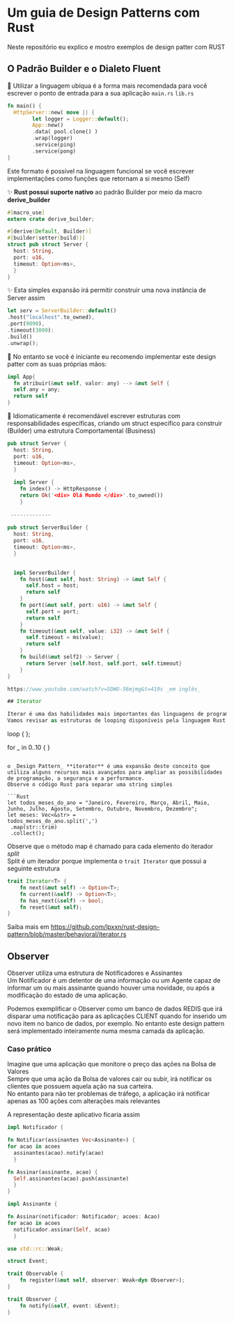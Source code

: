 # Um guia de Design Patterns com Rust

Neste repositório eu explico e mostro exemplos de design patter com RUST

## O Padrão Builder e o Dialeto Fluent

💬 Utilizar a linguagem ubíqua é a forma mais recomendada para você escrever o ponto de entrada para a sua aplicação `main.rs` `lib.rs`

```Rust
fn main() {
  HttpServer::new( move || {
        let logger = Logger::default();
        App::new()
        .data( pool.clone() )
        .wrap(logger)
        .service(ping)
        .service(pong)
}
```

Este formato é possível na linguagem funcional se você escrever implementações como funções que retornam a si mesmo (Self)

✨ **Rust possui suporte nativo** ao padrão Builder por meio da macro **derive_builder**


```Rust
#[macro_use]
extern crate derive_builder;

#[derive(Default, Builder)]
#[builder(setter(build))]
struct pub struct Server {
  host: String,
  port: u16,
  timeout: Option<ms>,
  }
}
```
✨ Esta simples expansão irá permitir construir uma nova instância de Server assim

```Rust
let serv = ServerBuilder::default()
.host("localhost".to_owned),
.port(9090),
.timeout(3000):
.build()
.unwrap();
```

👶 No entanto se você é iniciante eu recomendo implementar este design patter com as suas próprias mãos:

```Rust
impl App{
  fn atribuir(&mut self, valor: any) --> &mut Self {
  self.any = any;  
  return self
}
```

🎯 Idiomaticamente é recomendável escrever estruturas com responsabilidades específicas, criando um struct específico para construir (Builder) uma estrutura Comportamental (Business)

```Rust
pub struct Server {
  host: String,
  port: u16,
  timeout: Option<ms>,
  }
  
  impl Server {
    fn index() -> HttpResponse {
    return Ok('<div> Olá Mundo </div>'.to_owned())
    }
    
 -------------
 
pub struct ServerBuilder {
  host: String,
  port: u16,
  timeout: Option<ms>,
  }
 

  impl ServerBuilder {
    fn host(&mut self, host: String) -> &mut Self {
      self.host = host;
      return self
    }
    fn port(&mut self, port: u16) -> &mut Self {
      self.port = port;
      return self
    }
    fn timeout(&mut self, value: i32) -> &mut Self {
      self.timeout = ms(value);
      return self
    }
    fn build(&mut self2) -> Server {
      return Server {self.host, self.port, self.timeout}
    }
}

https://www.youtube.com/watch?v=5DWU-56mjmg&t=419s _em inglês_

## Iterator

Iterar é uma das habilidades mais importantes das linguagens de programação
Vamos revisar as estruturas de looping disponíveis pela linguagem Rust

```
loop {
};

for _ in 0..10 { }
```

o _Design Pattern_ **iterator** é uma expansão deste conceito que utiliza alguns recursos mais avançados para ampliar as possibilidades de programação, a segurança e a performance.
Observe o código Rust para separar uma string simples

```Rust
let todos_meses_do_ano = "Janeiro, Fevereiro, Março, Abril, Maio, Junho, Julho, Agosto, Setembro, Outubro, Novembro, Dezembro";
let meses: Vec<&str> = 
todos_meses_do_ano.split(',')
 .map(str::trim)
 .collect();
 ```
 
 Observe que o método map é chamado para cada elemento do iterador _split_  
Split é um iterador porque implementa o `trait Iterator` que possui a seguinte estrutura

```Rust
trait Iterator<T> {
    fn next(&mut self) -> Option<T>;
    fn current(&self) -> Option<T>;
    fn has_next(&self) -> bool;
    fn reset(&mut self);
}
```

Saiba mais em https://github.com/lpxxn/rust-design-pattern/blob/master/behavioral/iterator.rs

## Observer

Observer utiliza uma estrutura de Notificadores e Assinantes  
Um Notificador é um detentor de uma informação ou um Agente capaz de informar um ou mais assinante quando houver uma novidade, ou após a modificação do estado de uma aplicação.

Podemos exemplificar o Observer como um banco de dados REDIS que irá disparar uma notificação para as aplicações CLIENT quando for inserido um novo item no banco de dados, por exemplo. No entanto este design pattern será implementado inteiramente numa mesma camada da aplicação.

### Caso prático

Imagine que uma aplicação que monitore o preço das ações na Bolsa de Valores  
Sempre que uma ação da Bolsa de valores cair ou subir, irá notificar os clientes que possuem aquela ação na sua carteira.  
No entanto para não ter problemas de tráfego, a aplicação irá notificar apenas as 100 ações com alterações mais relevantes

A representação deste aplicativo ficaria assim

```Rust
impl Notificador {

fn Notificar(assinantes Vec<Assinante>) {
for acao in acoes
  assinantes(acao).notify(acao)
  }

fn Assinar(assinante, acao) {
  Self.assinantes(acao).push(assinante)
  }
}
```

```Rust
impl Assinante {

fn Assinar(notificador: Notificador; acoes: Acao)
for acao in acoes
  notificador.assinar(Self, acao)
  }
```


```Rust
use std::rc::Weak;

struct Event;

trait Observable {
    fn register(&mut self, observer: Weak<dyn Observer>);
}

trait Observer {
    fn notify(&self, event: &Event);
}
```
